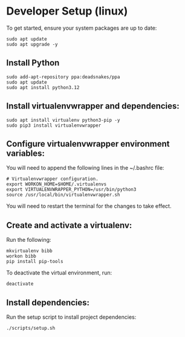 # Developer Setup (linux)
To get started, ensure your system packages are up to date:
```
sudo apt update
sudo apt upgrade -y
```

## Install Python
```
sudo add-apt-repository ppa:deadsnakes/ppa
sudo apt update
sudo apt install python3.12
```

## Install virtualenvwrapper and dependencies:
```
sudo apt install virtualenv python3-pip -y
sudo pip3 install virtualenvwrapper
```

## Configure virtualenvwrapper environment variables:
You will need to append the following lines in the ~/.bashrc file:
```
# Virtualenvwrapper configuration.
export WORKON_HOME=$HOME/.virtualenvs
export VIRTUALENVWRAPPER_PYTHON=/usr/bin/python3
source /usr/local/bin/virtualenvwrapper.sh
```
You will need to restart the terminal for the changes to take effect.

## Create and activate a virtualenv:
Run the following:
```
mkvirtualenv bibb
workon bibb
pip install pip-tools
```

To deactivate the virtual environment, run:
```
deactivate
```

## Install dependencies:
Run the setup script to install project dependencies:
```
./scripts/setup.sh
```
